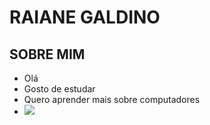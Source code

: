 
# RAIANE GALDINO

## SOBRE MIM 
- Olá 
- Gosto de estudar 
- Quero aprender mais sobre computadores
- ![](https://images.genius.com/b5ddd068c8ea1d9e5f72a21f4533ef2f.1000x563x1.jpg)
